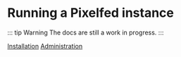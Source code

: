 # Running a Pixelfed instance

::: tip Warning
The docs are still a work in progress.
:::

[Installation](installation.md)
[Administration](administration.md)